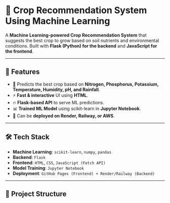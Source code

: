 # 🌱 Crop Recommendation System Using Machine Learning

A **Machine Learning-powered Crop Recommendation System** that suggests the best crop to grow based on soil nutrients and environmental conditions. Built with **Flask (Python) for the backend** and **JavaScript for the frontend**.

---

## 🚀 Features
- 🌾 Predicts the best crop based on **Nitrogen, Phosphorus, Potassium, Temperature, Humidity, pH, and Rainfall**.
- ⚡ **Fast & interactive** UI using **HTML**.
- 🔥 **Flask-based API** to serve ML predictions.
- 📊 **Trained ML Model** using scikit-learn in **Jupyter Notebook**.
- 📡 Can be **deployed on Render, Railway, or AWS**.

---

## 🛠️ Tech Stack
- **Machine Learning**: `scikit-learn`, `numpy`, `pandas`
- **Backend**: `Flask`
- **Frontend**: `HTML`, `CSS`, `JavaScript (Fetch API)`
- **Model Training**: `Jupyter Notebook`
- **Deployment**: `GitHub Pages (Frontend) + Render/Railway (Backend)`

---

## 📂 Project Structure

